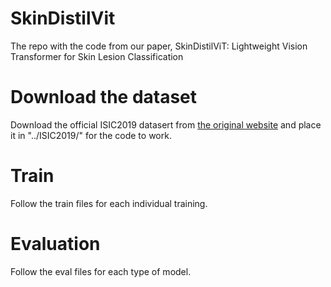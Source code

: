 # SkinDistilVit
The repo with the code from our paper, SkinDistilViT: Lightweight Vision Transformer for Skin Lesion Classification

# Download the dataset
Download the official ISIC2019 datasert from [the original website](https://challenge.isic-archive.com/landing/2019/) and place it in "../ISIC2019/" for the code to work.

# Train 
Follow the train files for each individual training.

# Evaluation
Follow the eval files for each type of model.